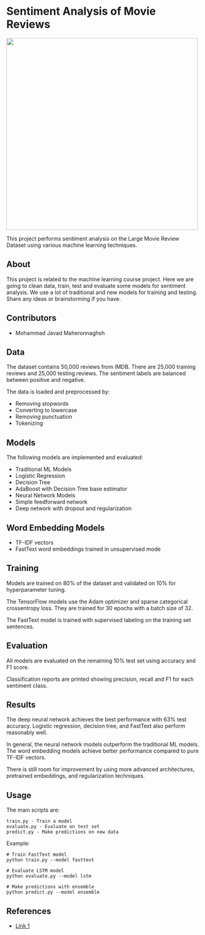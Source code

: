 # Sentiment Analysis of Movie Reviews
<img src="https://github.com/mjmaher987/Sentiment-Analysis-Project/assets/77095635/1660c25a-fc39-4e59-8130-50eb9f9975eb" width="500" />

This project performs sentiment analysis on the Large Movie Review Dataset using various machine learning techniques.

## About
This project is related to the machine learning course project.
Here we are going to clean data, train, test and evaluate some models for sentiment analysis.
We use a lot of traditional and new models for training and testing.
Share any ideas or brainstorming if you have.

## Contributors
- Mohammad Javad Maheronnaghsh

## Data
The dataset contains 50,000 reviews from IMDB. There are 25,000 training reviews and 25,000 testing reviews. The sentiment labels are balanced between positive and negative.

The data is loaded and preprocessed by:

- Removing stopwords
- Converting to lowercase
- Removing punctuation
- Tokenizing

## Models
The following models are implemented and evaluated:

- Traditional ML Models
- Logistic Regression
- Decision Tree
- AdaBoost with Decision Tree base estimator
- Neural Network Models
- Simple feedforward network
- Deep network with dropout and regularization

## Word Embedding Models
- TF-IDF vectors
- FastText word embeddings trained in unsupervised mode

## Training
Models are trained on 80% of the dataset and validated on 10% for hyperparameter tuning.

The TensorFlow models use the Adam optimizer and sparse categorical crossentropy loss. They are trained for 30 epochs with a batch size of 32.

The FastText model is trained with supervised labeling on the training set sentences.

## Evaluation
All models are evaluated on the remaining 10% test set using accuracy and F1 score.

Classification reports are printed showing precision, recall and F1 for each sentiment class.

## Results
The deep neural network achieves the best performance with 63% test accuracy. Logistic regression, decision tree, and FastText also perform reasonably well.

In general, the neural network models outperform the traditional ML models. The word embedding models achieve better performance compared to pure TF-IDF vectors.

There is still room for improvement by using more advanced architectures, pretrained embeddings, and regularization techniques.

## Usage
The main scripts are:
```
train.py - Train a model
evaluate.py - Evaluate on test set
predict.py - Make predictions on new data
```
Example:
```
# Train FastText model
python train.py --model fasttext

# Evaluate LSTM model
python evaluate.py --model lstm

# Make predictions with ensemble
python predict.py --model ensemble
```

## References
- [Link 1](https://miro.medium.com/max/3260/1*8XIjunF2z6dmsVlkEuOUaw.png)
